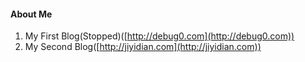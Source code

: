 #### About Me

1. My First Blog(Stopped)([http://debug0.com](http://debug0.com))
2. My Second Blog([http://jiyidian.com](http://jiyidian.com))
